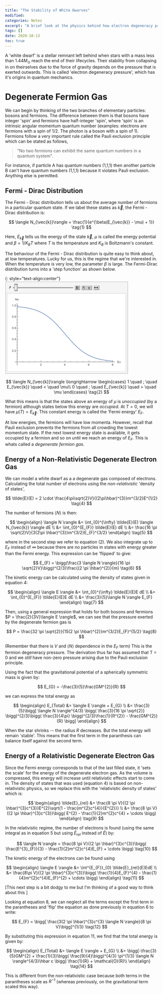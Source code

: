 ```yaml
---
title: "The Stability of White Dwarves"
modified:
categories: Notes
excerpt: "A brief look at the physics behind how electron degeneracy pressure holds a white dwarf from collapsing into itself any further."
tags: []
date: 2020-10-13
toc: true
---
```

A 'white dwarf' is a stellar remnant left behind when stars with a mass less than  $1.44 M_{\odot}$ reach the end of their lifecycles. Their stability from collapsing in on theirselves due to the force of gravity depends on the pressure that is exerted outwards. This is called 'electron degeneracy pressure', which has it's origins in quantum mechanics.



# Degenerate Fermion Gas
We can begin by thinking of the two branches of elementary particles: bosons and fermions. The difference between them is that bosons have integer 'spin' and fermions have half-integer 'spin', where 'spin' is an intrinsic angular momentum quantum number (examples: electrons are fermions with a spin of 1/2. The photon is a boson with a spin of 1). Fermions follow a very important rule called the Pauli exclusion principle which can be stated as follows,

> "No two fermions can exhibit the same quantum numbers in a quantum system".

For instance, if particle A has quantum numbers (1,1,1) then another particle B can't have quantum numbers (1,1,1) because it violates Pauli exclusion. Anything else is permitted.

## Fermi - Dirac Distribution

The Fermi - Dirac distribution tells us about the average number of fermions in a particular quantum state. If we label these states as $\vec{k}$, the Fermi - Dirac distribution is:

$$
    \langle N_{\vec{k}}\rangle = \frac{1}{e^{\beta(E_{\vec{k}} - \mu) + 1}} 
\tag{1} 
$$

Here, $E_{\vec{k}}$ tells us the energy of the state $\vec{k}$, $\mu$ is called the energy potential and $\beta = 1/K_{B}T$ where $T$ is the temperature and $K_{B}$ is Boltzmann's constant.

The behaviour of the Fermi - Dirac distribution is quite easy to think about, at low temperatures. Lucky for us, this is the regime that we're interested in. When the temperature is very low, the parameter $\beta$ is large. The Fermi-Dirac distribution turns into a 'step function' as shown below.

{: style="text-align:center"}
![Animation](/assets/images/anim.gif)


$$
    \langle N_{\vec{k}}\rangle \longrightarrow 
    \begin{cases}
        1 \quad ; \quad E_{\vec{k}} \quad < \quad \mu\\
        0 \quad ; \quad E_{\vec{k}} \quad > \quad \mu
    \end{cases}
\tag{2}
$$

What this means is that the states above an energy of $\mu$ is *unoccupied* (by a fermion) although states below this energy are *occupied*. At $T = 0$, we will have $\mu(T) = E_{\vec{k}}$. This constant energy is called the 'Fermi energy' $E_{F}$.

At low energies, the fermions will have low momenta. However, recall that Pauli exclusion prevents the fermions from all crowding the lowest momentum state. If the next lowest energy state is available, it gets occupied by a fermion and so on until we reach an energy of $E_{F}$. This is whats called a *degenerate fermion gas*.

## Energy of a Non-Relativistic Degenerate Electron Gas

We can model a white dwarf as a a degenerate gas composed of electrons. Calculating the total number of electrons using the _non-relativistic_ 'density of states',

$$
    \tilde{E}(E) = 2 \cdot \frac{4\pi\sqrt{2}V}{(2\pi\hbar)^{3}}m^{3/2}E^{1/2}
\tag{4}
$$

The number of fermions $\langle N \rangle$ is then:

$$  \begin{align}
    \langle N \rangle &= \int_{0}^{\infty} \tilde{E}(E) \langle N_{\vec{k}} \rangle dE \\
    &=  \int_{0}^{E_{F}} \tilde{E}(E) dE \\
    &= \frac{16 \pi \sqrt{2}V}{3(2\pi \hbar)^{3}}m^{3/2}E_{F}^{3/2}
    \end{align}
\tag{5}
$$

where in the second step we refer to equation $(2)$. We also integrate up to $E_{F}$ instead of $\infty$ because there are no particles in states with energy greater than the Fermi energy. This expression can be 'flipped' to give:

$$
    E_{F} = \bigg(\frac{3 \langle N \rangle}{16 \pi \sqrt{2}V}\bigg)^{2/3}\frac{(2 \pi \hbar)^{2}}{m}
\tag{6}
$$

The kinetic energy can be calculated using the density of states given in equation 4:

$$  \begin{align}
    \langle E \rangle &= \int_{0}^{\infty} \tilde{E}(E)E dE \\
    &=  \int_{0}^{E_{F}} \tilde{E}(E)E dE \\
    &= \frac{3}{5}\langle N \rangle E_{F}
    \end{align}
\tag{7}
$$

Then, using a general expression that holds for both bosons and fermions $P = \frac{2}{3V}\langle E \rangle$, we can see that the pressure exerted by the degenerate fermion gas is

$$
    P = \frac{32 \pi \sqrt{2}}{15(2 \pi \hbar)^{2}}m^{3/2}E_{F}^{5/2}
\tag{8}
$$

(Remember that there is $V$ and $\langle N \rangle$ dependence in the $E_{F}$ term) This is the fermion degeneracy pressure. The derivation thus far has assumed that T = 0 and we _still_ have non-zero pressure arising due to the Pauli exclusion principle.

Using the fact that the gravitational potential of a spherically symmetric mass is given by:

$$
E_{G} = -\frac{3}{5}\frac{GM^{2}}{R}
$$

we can express the total energy as

$$
\begin{align}
E_{Total} &= \langle E \rangle + E_{G} \\
&= \frac{3}{5}\bigg[ \langle N \rangle^{4/3} \bigg( \frac{3}{16 \pi \sqrt{2}} \bigg)^{2/3}\bigg( \frac{3}{4\pi} \bigg)^{2/3}\frac{1}{R^{2}} - \frac{GM^{2}}{R} \bigg]
\end{align}
$$

When the star shrinks -- the radius $R$ decreases. But the total energy will remain 'stable'. This means that the first term in the paranthesis can balance itself against the second term.

## Energy of a Relativistic Degenerate Electron Gas

Since the Fermi energy corresponds to that of the last filled state, it 'sets the scale' for the energy of the degenerate electron gas. As the volume is compressed, this energy will increase until relativistic effects start to come in. The density of states that was used (equation 4) is based on non-relativistic physics, so we replace this with the 'relativistic density of states' which is:

$$
\begin{align}
    \tilde{E}_{rel} &= \frac{8 \pi V}{(2 \pi \hbar)^{3}c^{3}}E^{2}\sqrt{1 - \frac{m^{2}c^{4}}{E^{2}}} \\
    &= \frac{8 \pi V}{(2 \pi \hbar)^{3}c^{3}}\bigg( E^{2} - \frac{1}{2}m^{2}c^{4} + \cdots \bigg)
\end{align}
\tag{9}
$$

In the relativistic regime, the number of electrons is found (using the same integral as in equation 5 but using $\tilde{E}_{rel}$ instead of $\tilde{E}$) by:

$$
\langle N \rangle = \frac{8 \pi V}{(2 \pi \hbar)^{3}c^{3}}\bigg( \frac{E^{3}_{F}}{3} - \frac{1}{2}m^{2}c^{4}E_{F} + \cdots \bigg)
\tag{10}
$$

The kinetic energy of the electrons can be found using

$$
\begin{align}
    \langle E \rangle &= \int^{E_{F}}_{0} \tilde{E}_{rel}(E)EdE \\
    &= \frac{8\pi V}{(2 \pi \hbar)^{3}c^{3}}\bigg( \frac{1}{4}E_{F}^{4} - \frac{1}{4}m^{2}c^{4}E_{F}^{2} + \cdots \bigg)
\end{align}
\tag{11}
$$

\[This next step is a bit dodgy to me but I'm thinking of a good way to think about this \]

Looking at equation 8, we can neglect all the terms except the first term in the parantheses and 'flip' the equation as done previously in equation 6 to write:

$$
E_{F} = \bigg[ \frac{3(2 \pi \hbar)^{3}c^{3} \langle N \rangle}{8 \pi V}\bigg]^{1/3}
\tag{12}
$$

By substituting this expression in equation 11, we find that the total energy is given by:

$$
\begin{align}
E_{Total} &= \langle E \rangle + E_{G} \\
&= \bigg[-\frac{3}{5}GM^{2} + \frac{1}{3}\bigg( \frac{9}{4}\bigg)^{4/3} \pi^{1/3} \langle N \rangle^{4/3}\hbar c \bigg] \frac{1}{R} + \mathcal{O}(R)\\
\end{align}
\tag{14}
$$

This is different from the non-relativistic case because both terms in the parantheses scale as $R^{-1}$ (whereas previously, on the gravitational term scaled this way).
